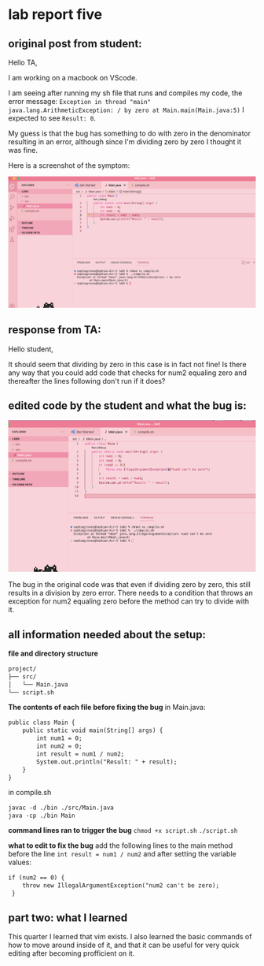 # lab report five


## original post from student: 

Hello TA, 

I am working on a macbook on VScode. 

I am seeing after running my sh file that runs and compiles my code, the error message: 
`Exception in thread "main" java.lang.ArithmeticException: / by zero
        at Main.main(Main.java:5)`
I expected to see `Result: 0`.

My guess is that the bug has something to do with zero in the denominator resulting in an error, although since I'm dividing zero by zero I thought it was fine. 

Here is a screenshot of the symptom:

![Image](tw.png)

## response from TA:

Hello student, 

It should seem that dividing by zero in this case is in fact not fine! Is there any way that you could add code that checks for num2 equaling zero and thereafter the lines following don't run if it does?


## edited code by the student and what the bug is:

![Image](threthre.png)

The bug in the original code was that even if dividing zero by zero, this still results in a division by zero error. There needs to a condition that throws an exception for num2 equaling zero before the method can try to divide with it.   


## all information needed about the setup:

**file and directory structure**
```
project/
├── src/
│   └── Main.java
└── script.sh
```

**The contents of each file before fixing the bug**
in Main.java:
```
public class Main {
    public static void main(String[] args) {
        int num1 = 0;
        int num2 = 0;
        int result = num1 / num2;
        System.out.println("Result: " + result);
    }
}
```

in compile.sh
```
javac -d ./bin ./src/Main.java
java -cp ./bin Main
```

**command lines ran to trigger the bug**
`chmod +x script.sh` `./script.sh`


**what to edit to fix the bug**
add the following lines to the main method before the line `int result = num1 / num2` and after setting the variable values:
```
if (num2 == 0) { 
    throw new IllegalArgumentException("num2 can't be zero);
 }
```

## part two: what I learned 
This quarter I learned that vim exists. I also learned the basic commands of how to move around inside of it, and that it can be useful for very quick editing after becoming profficient on it. 

